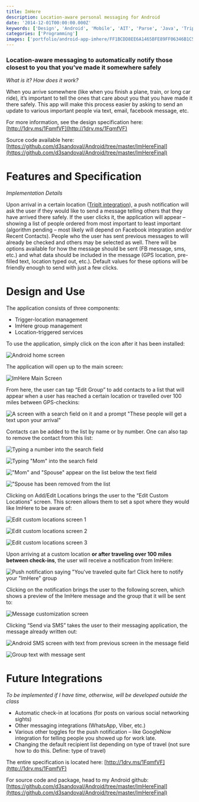 ```yaml
---
title: ImHere
description: Location-aware personal messaging for Android
date: '2014-12-01T00:00:00.000Z'
keywords: ['Design', 'Android', 'Mobile', 'AIT', 'Parse', 'Java', 'TripIt', 'API']
categories: ['Programming']
images: ['portfolio/android-app-imhere/FF1BCDD8EE6A1465BFE89FF06346B1C5.jpg']
---
```


### Location-aware messaging to automatically notify those closest to you that you’ve made it somewhere safely

_What is it? How does it work?_

When you arrive somewhere (like when you finish a plane, train, or long car ride), it’s important to tell the ones that care about you that you have made it there safely. This app will make this process easier by asking to send an update to various important people via text, email, facebook message, etc.

For more information, see the design specification here: [http://1drv.ms/1FqmfVF](http://1drv.ms/1FqmfVF)

Source code available here: [https://github.com/d3sandoval/Android/tree/master/ImHereFinal](https://github.com/d3sandoval/Android/tree/master/ImHereFinal)

# Features and Specification

_Implementation Details_

Upon arrival in a certain location ([TripIt integration](https://www.tripit.com/developer)), a push notification will ask the user if they would like to send a message telling others that they have arrived there safely. If the user clicks it, the application will appear – showing a list of people ordered from most important to least important (algorithm pending – most likely will depend on Facebook integration and/or Recent Contacts). People who the user has sent previous messages to will already be checked and others may be selected as well. There will be options available for how the message should be sent (FB message, sms, etc.) and what data should be included in the message (GPS location, pre-filled text, location typed out, etc.). Default values for these options will be friendly enough to send with just a few clicks.

# Design and Use

The application consists of three components:

*   Trigger-location management
*   ImHere group management
*   Location-triggered services

To use the application, simply click on the icon after it has been installed:

![Android home screen](9554E4CCC16FF4CCDB203FF4CEB433F7.jpg)

The application will open up to the main screen:

![ImHere Main Screen](FF1BCDD8EE6A1465BFE89FF06346B1C5.jpg)

From here, the user can tap “Edit Group” to add contacts to a list that will appear when a user has reached a certain location or travelled over 100 miles between GPS-checkins:

![A screen with a search field on it and a prompt "These people will get a text upon your arrival"](DBC5330F4198F836527E913E33A2B1F2.jpg)

Contacts can be added to the list by name or by number. One can also tap to remove the contact from this list:

<div class="image-grid four">

![Typing a number into the search field](14F9954A14FD5F95CA6434684161A52B.jpg)

![Typing "Mom" into the search field](18CD5A4ADE5D27E6F18A81035815A0D3.jpg)

!["Mom" and "Spouse" appear on the list below the text field](2F6522605402113F52BE977B84483475.jpg)

!["Spouse has been removed from the list](29C1FAC03A30FEC0D3C7EB0EDE12E196.jpg)

</div>


Clicking on Add/Edit Locations brings the user to the “Edit Custom Locations” screen. This screen allows them to set a spot where they would like ImHere to be aware of:

<div class="image-grid three">

![Edit custom locations screen 1](C46F98A08964A942786A67CB2A3CA7DB.jpg)

![Edit custom locations screen 2](0C659BC10E14D7287B05F1A2EBE9AE5E.jpg)

![Edit custom locations screen 3](06B5D1AD5826C07508DFF975329B036F.jpg)

</div>

Upon arriving at a custom location **or after traveling over 100 miles between check-ins**, the user will receive a notification from ImHere:

![Push notification saying "You've traveled quite far! Click here to notify your "ImHere" group](52DC8BBAEFEF4091F241811869BEEB9D.jpg)

Clicking on the notification brings the user to the following screen, which shows a preview of the ImHere message and the group that it will be sent to:

![Message customization screen](93302D468465606DC2B3C3AED927B3F4.jpg)

Clicking “Send via SMS” takes the user to their messaging application, the message already written out:

<div class="image-grid two">

![Android SMS screen with text from previous screen in the message field](93E8C6C967BB99F54C602664E1698A4A.jpg)

![Group text with message sent](5B67A98A3D5BEF46F472E3AF072B9E5F.jpg)

</div>

# Future Integrations

_To be implemented if I have time, otherwise, will be developed outside the class_

* Automatic check-in at locations (for posts on various social networking sights)
* Other messaging integrations (WhatsApp, Viber, etc.)
* Various other toggles for the push notification – like GoogleNow integration for telling people you showed up for work late.
* Changing the default recipient list depending on type of travel (not sure how to do this. Define: type of travel)

The entire specification is located here: [http://1drv.ms/1FqmfVF](http://1drv.ms/1FqmfVF)

For source code and package, head to my Android github: [https://github.com/d3sandoval/Android/tree/master/ImHereFinal](https://github.com/d3sandoval/Android/tree/master/ImHereFinal)

